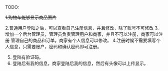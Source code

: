 TODO:

~~1.购物车能够显示商品图片~~
 
2.普通用户登陆之后，可以查看自己注册信息，并且修改，除了账号不可修改
3.增加一个后台管理员，管理员负责管理用户和商家，并且不可以注册，商家可以注册
管理自己的商品和订单。商家有个人信息可以修改。
4.注册时候不需要填写个人信息，只需要账户，密码和确认密码即可注册。
 
5. 登陆有验证码。
6. 登陆后有我的信息，商家登陆后我的信息，然后有头像可以上传显示。
